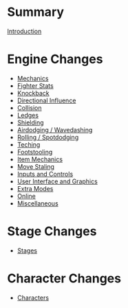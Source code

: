 # Summary

[Introduction](intro.md)

# Engine Changes
- [Mechanics](./engine/mechanics.md)
- [Fighter Stats](./engine/fighterstats.md)
- [Knockback](./engine/knockback.md)
- [Directional Influence](./engine/di.md)
- [Collision](./engine/collision.md)
- [Ledges](./engine/ledges.md)
- [Shielding](./engine/shields.md)
- [Airdodging / Wavedashing](./engine/airdodges.md)
- [Rolling / Spotdodging]()
- [Teching]()
- [Footstooling]()
- [Item Mechanics]()
- [Move Staling]()
- [Inputs and Controls]()
- [User Interface and Graphics]()
- [Extra Modes](./engine/modes.md)
- [Online]()
- [Miscellaneous]()

# Stage Changes
- [Stages]()

# Character Changes
- [Characters](./characters/characterlist.md)